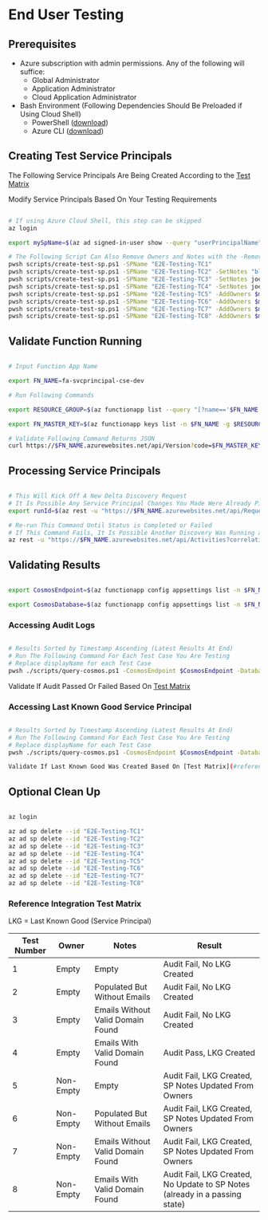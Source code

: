 # End User Testing

## Prerequisites

- Azure subscription with admin permissions. Any of the following will suffice:
  - Global Administrator
  - Application Administrator
  - Cloud Application Administrator
- Bash Environment (Following Dependencies Should Be Preloaded if Using Cloud Shell)
  - PowerShell ([download](https://docs.microsoft.com/en-us/powershell/scripting/install/installing-powershell?view=powershell-7.1))
  - Azure CLI ([download](https://docs.microsoft.com/en-us/cli/azure/install-azure-cli?view=azure-cli-latest))

## Creating Test Service Principals

The Following Service Principals Are Being Created According to the [Test Matrix](#reference-integration-test-matrix)

Modify Service Principals Based On Your Testing Requirements

```sh

# If using Azure Cloud Shell, this step can be skipped
az login

export mySpName=$(az ad signed-in-user show --query "userPrincipalName" -o tsv)

# The Following Script Can Also Remove Owners and Notes with the -RemoveAllOwners and -RemoveNotes Flags
pwsh scripts/create-test-sp.ps1 -SPName "E2E-Testing-TC1"
pwsh scripts/create-test-sp.ps1 -SPName "E2E-Testing-TC2" -SetNotes "blah blah"
pwsh scripts/create-test-sp.ps1 -SPName "E2E-Testing-TC3" -SetNotes joe@gmail.com
pwsh scripts/create-test-sp.ps1 -SPName "E2E-Testing-TC4" -SetNotes joe@walmart.com
pwsh scripts/create-test-sp.ps1 -SPName "E2E-Testing-TC5" -AddOwners $mySpName
pwsh scripts/create-test-sp.ps1 -SPName "E2E-Testing-TC6" -AddOwners $mySpName -SetNotes "blah blah"
pwsh scripts/create-test-sp.ps1 -SPName "E2E-Testing-TC7" -AddOwners $mySpName -SetNotes joe@gmail.com
pwsh scripts/create-test-sp.ps1 -SPName "E2E-Testing-TC8" -AddOwners $mySpName -SetNotes joe@walmart.com

```

## Validate Function Running

```bash

# Input Function App Name

export FN_NAME=fa-svcprincipal-cse-dev

# Run Following Commands

export RESOURCE_GROUP=$(az functionapp list --query "[?name=='$FN_NAME']" --query "[].resourceGroup" -o tsv)

export FN_MASTER_KEY=$(az functionapp keys list -n $FN_NAME -g $RESOURCE_GROUP --query masterKey -o tsv)

# Validate Following Command Returns JSON
curl https://$FN_NAME.azurewebsites.net/api/Version?code=$FN_MASTER_KEY

```

## Processing Service Principals

```bash

# This Will Kick Off A New Delta Discovery Request
# It Is Possible Any Service Principal Changes You Made Were Already Picked Up
export runId=$(az rest -u "https://$FN_NAME.azurewebsites.net/api/RequestDiscovery?code=$FN_MASTER_KEY" --query correlationId -o tsv --skip-authorization-header)

# Re-run This Command Until Status is Completed or Failed
# If This Command Fails, It Is Possible Another Discovery Was Running at the Same Time
az rest -u "https://$FN_NAME.azurewebsites.net/api/Activities?correlationId=$runId&code=$FN_MASTER_KEY" --skip-authorization-header --query "activity[-1].status" -o tsv

```

## Validating Results

```bash

export CosmosEndpoint=$(az functionapp config appsettings list -n $FN_NAME -g $RESOURCE_GROUP --query "[?name=='SPCosmosURL'][].value" -o tsv)

export CosmosDatabase=$(az functionapp config appsettings list -n $FN_NAME -g $RESOURCE_GROUP --query "[?name=='SPCosmosDatabase'][].value" -o tsv)

```

### Accessing Audit Logs

```bash

# Results Sorted by Timestamp Ascending (Latest Results At End)
# Run The Following Command For Each Test Case You Are Testing
# Replace displayName for each Test Case
pwsh ./scripts/query-cosmos.ps1 -CosmosEndpoint $CosmosEndpoint -DatabaseName $CosmosDatabase -CollectionName Audit -Query  "SELECT * FROM c WHERE c.descriptor.displayName = 'E2E-Testing-TC1'"

```

Validate If Audit Passed Or Failed Based On [Test Matrix](#reference-integration-test-matrix)

### Accessing Last Known Good Service Principal

```bash

# Results Sorted by Timestamp Ascending (Latest Results At End)
# Run The Following Command For Each Test Case You Are Testing
# Replace displayName for each Test Case
pwsh ./scripts/query-cosmos.ps1 -CosmosEndpoint $CosmosEndpoint -DatabaseName $CosmosDatabase -CollectionName ObjectTracking -Query  "SELECT * FROM c WHERE c.entity.displayName = 'alfredosp-tf-sp-dev'"

Validate If Last Known Good Was Created Based On [Test Matrix](#reference-integration-test-matrix)

```

## Optional Clean Up

```sh

az login

az ad sp delete --id "E2E-Testing-TC1"
az ad sp delete --id "E2E-Testing-TC2"
az ad sp delete --id "E2E-Testing-TC3"
az ad sp delete --id "E2E-Testing-TC4"
az ad sp delete --id "E2E-Testing-TC5"
az ad sp delete --id "E2E-Testing-TC6"
az ad sp delete --id "E2E-Testing-TC7"
az ad sp delete --id "E2E-Testing-TC8"

```

### Reference Integration Test Matrix

LKG = Last Known Good (Service Principal)

| Test Number | Owner | Notes | Result |
|---|---|---|---|
| 1 | Empty | Empty | Audit Fail, No LKG Created |
| 2 | Empty | Populated But Without Emails | Audit Fail, No LKG Created |
| 3 | Empty | Emails Without Valid Domain Found | Audit Fail, No LKG Created |
| 4 | Empty | Emails With Valid Domain Found | Audit Pass, LKG Created |
| 5 | Non-Empty | Empty | Audit Fail, LKG Created, SP Notes Updated From Owners |
| 6 | Non-Empty | Populated But Without Emails | Audit Fail, LKG Created, SP Notes Updated From Owners |
| 7 | Non-Empty | Emails Without Valid Domain Found | Audit Fail, LKG Created, SP Notes Updated From Owners |
| 8 | Non-Empty | Emails With Valid Domain Found | Audit Fail, LKG Created, No Update to SP Notes (already in a passing state) |
